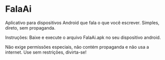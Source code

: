 # FalaAi
Aplicativo para dispositivos Android que fala o que você escrever. Simples, direto, sem propaganda.

Instruções: Baixe e execute o arquivo FalaAi.apk no seu dispositivo android.


Não exige permissões especiais, não contém propaganda e não usa a internet. Use sem restrições, divirta-se!
